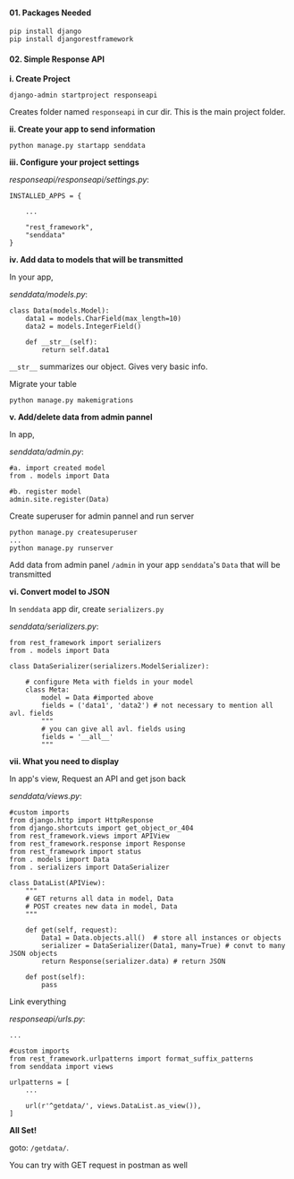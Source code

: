#### 01. Packages Needed

```
pip install django
pip install djangorestframework
```

#### 02. Simple Response API

**i. Create Project**

```
django-admin startproject responseapi
```

Creates folder named `responseapi` in cur dir. This is the  main project folder.

**ii. Create your app to send information**

```
python manage.py startapp senddata
```

**iii. Configure your project settings**

*responseapi/responseapi/settings.py*:
```
INSTALLED_APPS = {

	...
	
	"rest_framework",
	"senddata"
}
```

**iv. Add data to models that will be transmitted**

In your app,

*senddata/models.py*:
```
class Data(models.Model):
	data1 = models.CharField(max_length=10)
	data2 = models.IntegerField()
	
	def __str__(self):
		return self.data1
```

`__str__` summarizes our object. Gives very basic info.

Migrate your table
```
python manage.py makemigrations
```

**v. Add/delete data from admin pannel**

In app,

*senddata/admin.py*:
```
#a. import created model
from . models import Data

#b. register model
admin.site.register(Data)
```

Create superuser for admin pannel and run server
```
python manage.py createsuperuser
...
python manage.py runserver
```

Add data from admin panel `/admin` in your app `senddata`'s `Data` that will be transmitted

**vi. Convert model to JSON**

In `senddata` app dir, create `serializers.py`

*senddata/serializers.py*:
```
from rest_framework import serializers
from . models import Data

class DataSerializer(serializers.ModelSerializer):
	
	# configure Meta with fields in your model
	class Meta:
		model = Data #imported above
		fields = ('data1', 'data2') # not necessary to mention all avl. fields
		"""
		# you can give all avl. fields using
		fields = '__all__'
		"""
```

**vii. What you need to display**

In app's view, Request an API and get json back

*senddata/views.py*:
```
#custom imports
from django.http import HttpResponse
from django.shortcuts import get_object_or_404
from rest_framework.views import APIView
from rest_framework.response import Response
from rest_framework import status
from . models import Data
from . serializers import DataSerializer

class DataList(APIView):
	"""
	# GET returns all data in model, Data
	# POST creates new data in model, Data
	"""
	
	def get(self, request):
		Data1 = Data.objects.all()  # store all instances or objects
		serializer = DataSerializer(Data1, many=True) # convt to many JSON objects
		return Response(serializer.data) # return JSON
	
	def post(self):
		pass
```

Link everything

*responseapi/urls.py*:
```
...

#custom imports
from rest_framework.urlpatterns import format_suffix_patterns
from senddata import views

urlpatterns = [
	...
	
	url(r'^getdata/', views.DataList.as_view()),
]
```

**All Set!**

goto: `/getdata/`. 

You can try with GET request in postman as well